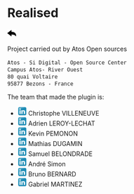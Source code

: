 # Realised

[![](../../screenshots/other/Go-back.png)](README.md)

Project carried out by Atos Open sources

```
Atos - Si Digital - Open Source Center
Campus Atos- River Ouest
80 quai Voltaire
95877 Bezons - France
```

The team that made the plugin is:

- [![](../../screenshots/other/linkedin.png)](https://www.linkedin.com/in/christophe-villeneuve-3a68743) Christophe VILLENEUVE
- [![](../../screenshots/other/linkedin.png)](https://www.linkedin.com/in/adrien-leroy-lechat-391028175) Adrien LEROY-LECHAT
- [![](../../screenshots/other/linkedin.png)](https://www.linkedin.com/in/kevin-pemonon) Kevin PEMONON
- [![](../../screenshots/other/linkedin.png)](https://www.linkedin.com/in/mathias-dugamin-27ab23170) Mathias DUGAMIN
- [![](../../screenshots/other/linkedin.png)](https://www.linkedin.com/in/samuelbelondrade) Samuel BELONDRADE
- [![](../../screenshots/other/linkedin.png)](https://www.linkedin.com/in/andre-simon-9701a7130/) André Simon
- [![](../../screenshots/other/linkedin.png)](https://www.linkedin.com/in/bruno-bernard-2a7543110/) Bruno BERNARD
- [![](../../screenshots/other/linkedin.png)](https://www.linkedin.com/in/gabriel-martinez-002025142/) Gabriel MARTINEZ
